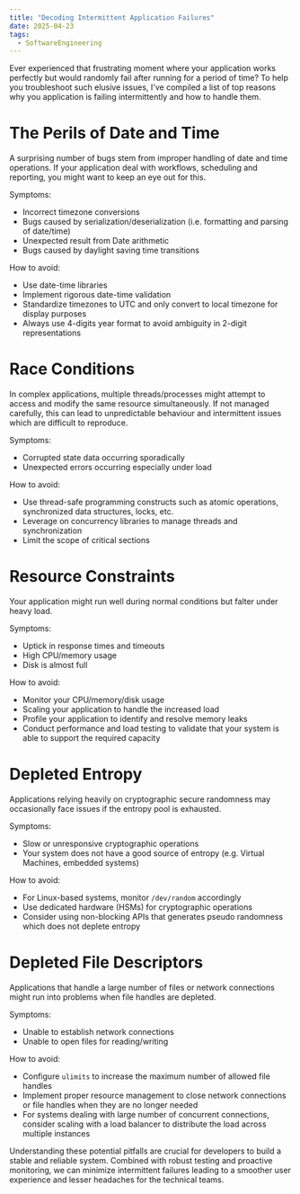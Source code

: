 ```yaml
---
title: "Decoding Intermittent Application Failures"
date: 2025-04-23
tags:
  - SoftwareEngineering
---
```

Ever experienced that frustrating moment where your application works perfectly but would randomly fail after running for a period of time?
To help you troubleshoot such elusive issues, I've compiled a list of top reasons why you application is failing intermittently and how to handle them.  

# The Perils of Date and Time

A surprising number of bugs stem from improper handling of date and time operations.
If your application deal with workflows, scheduling and reporting, you might want to keep an eye out for this.

Symptoms:
- Incorrect timezone conversions
- Bugs caused by serialization/deserialization (i.e. formatting and parsing of date/time)
- Unexpected result from Date arithmetic
- Bugs caused by daylight saving time transitions

How to avoid:
- Use date-time libraries
- Implement rigorous date-time validation
- Standardize timezones to UTC and only convert to local timezone for display purposes
- Always use 4-digits year format to avoid ambiguity in 2-digit representations

# Race Conditions

In complex applications, multiple threads/processes might attempt to access and modify the same resource simultaneously.
If not managed carefully, this can lead to unpredictable behaviour and intermittent issues which are difficult to reproduce. 

Symptoms:
- Corrupted state data occurring sporadically
- Unexpected errors occurring especially under load

How to avoid:
- Use thread-safe programming constructs such as atomic operations, synchronized data structures, locks, etc. 
- Leverage on concurrency libraries to manage threads and synchronization
- Limit the scope of critical sections

# Resource Constraints

Your application might run well during normal conditions but falter under heavy load.

Symptoms:
- Uptick in response times and timeouts
- High CPU/memory usage
- Disk is almost full

How to avoid:
- Monitor your CPU/memory/disk usage
- Scaling your application to handle the increased load
- Profile your application to identify and resolve memory leaks
- Conduct performance and load testing to validate that your system is able to support the required capacity

# Depleted Entropy

Applications relying heavily on cryptographic secure randomness may occasionally face issues if the entropy pool is exhausted.

Symptoms:
- Slow or unresponsive cryptographic operations
- Your system does not have a good source of entropy (e.g. Virtual Machines, embedded systems)

How to avoid:
- For Linux-based systems, monitor `/dev/random` accordingly
- Use dedicated hardware (HSMs) for cryptographic operations
- Consider using non-blocking APIs that generates pseudo randomness which does not deplete entropy

# Depleted File Descriptors

Applications that handle a large number of files or network connections might run into problems when file handles are depleted.

Symptoms:
- Unable to establish network connections
- Unable to open files for reading/writing

How to avoid:
- Configure `ulimits` to increase the maximum number of allowed file handles
- Implement proper resource management to close network connections or file handles when they are no longer needed
- For systems dealing with large number of concurrent connections, consider scaling with a load balancer to distribute the load across multiple instances

Understanding these potential pitfalls are crucial for developers to build a stable and reliable system.
Combined with robust testing and proactive monitoring, we can minimize intermittent failures leading to a smoother user experience and lesser headaches for the technical teams.
